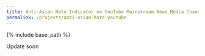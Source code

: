 ```yaml
---
title: Anti-Asian Hate Indicator on YouTube Mainstream News Media Channels
permalink: /projects/anti-asian-hate-youtube
---
```


{% include base_path %}

Update soon
